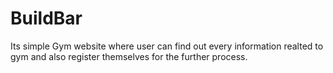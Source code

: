# BuildBar
 Its simple Gym website where user can find out every information realted to gym and also register themselves for the further process.
